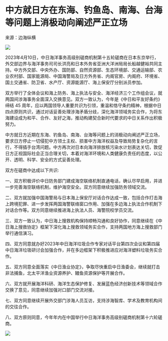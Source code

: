# 中方就日方在东海、钓鱼岛、南海、台海等问题上消极动向阐述严正立场

来源：边海纵横

![](https://inews.gtimg.com/om_bt/OpUwzcdjsYY4_q3Baav3aH0Z7dPW9X295s9oRj_XSqJz0AA/1000)

2023年4月10日，中日海洋事务高级别磋商机制第十五轮磋商在日本东京举行，外交部边界与海洋事务司司长洪亮和日本外务省亚洲大洋洲局局长船越健裕共同主持。中方外交部、中央外办、国防部、自然资源部、生态环境部、交通运输部、农业农村部、国家能源局、中国海警局及日方外务省、内阁官房、内阁府、环境省、国土交通省、防卫省、水产厅、资源能源厅、海上保安厅分别派员参加。

双方举行了全体会议和海上防务、海上执法与安全、海洋经济三个工作组会议，就两国间涉海事务全面深入交换意见。双方一致认为，今年是《中日和平友好条约》缔结 45
周年，应以两国领导人重要共识为引领，重温和恪守条约精神，根据中日四点原则共识，通过对话妥善处理涉海矛盾分歧，深化海洋领域务实合作，为将东海建设成为和平、合作、友好之海，推动构建契合新时代要求的中日关系作出积极努力。

中方就日方近期在东海、钓鱼岛、南海、台海等问题上的消极动向阐述严正立场，要求日方停止一切侵犯中方领土主权、损害中方海洋权益及导致局势复杂化的言行，不得插手台湾问题。中方再次对日本向海洋排放核污染水计划表达关切，敦促日方正视国际社会正当合理关切，本着对海洋环境和人类健康负责任的态度，以公开、透明、科学、安全的方式妥善处理。

双方在磋商中达成以下共识:

一、双方积极评价中日防务部门建成海空联络机制直通电话，确认尽早启用，并进一步完善海空联络机制，维护海空安全。双方同意继续加强防务领域交流。

二、双方就加强中国海警局与日本海上保安厅对话合作达成一致，包括合作打击海上跨境犯罪、进一步发挥两国海警联络窗口作用、加强在多边海上执法合作机制下对话合作等。双方同意继续推进海上执法人员、海警院校学员交流。

三、双方一致认为，中日海上搜救机构保持顺畅沟通和良好协作，同意继续在《中日海上搜救协定》框架下深化海上搜救领域务实合作，支持两国地方海上搜救部门举行通信演习。

四、双方同意就办好2023年中日海洋垃圾合作专家对话平台第四次会议和第四届中日海洋垃圾研讨会加强合作，并在多边框架下积极推进应对海洋塑料垃圾务实合作。

五、双方同意全面落实《中日渔业协定》，争取尽快重启中日渔委会，继续就打击非法捕鱼，北太平洋渔业资源养护、鳗鱼资源保护等开展合作。

六、双方就开展海洋科研、海洋生态保护修复、发展蓝色经济创新技术等领域合作交换了意见，同意继续加强对口部门交流对接。

七、双方同意继续开展外交部门涉海人员互访，支持涉海智库、学术及教育机构间的交往合作。

八、双方原则同意，今年年内在中国举行中日海洋事务高级别磋商机制第十六轮磋商。

![](https://inews.gtimg.com/om_bt/Oc_Suze1vhV6wdVVlGos1k-a_PzPs0N7-fHMvGRt3atXoAA/1000)

